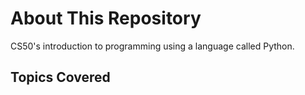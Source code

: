# About This Repository

CS50's introduction to programming using a language called Python.

## Topics Covered
